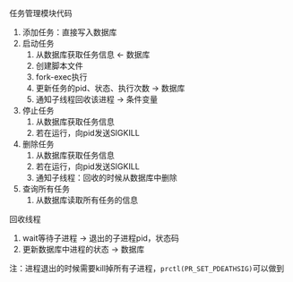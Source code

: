 
任务管理模块代码

1. 添加任务：直接写入数据库
2. 启动任务
   1. 从数据库获取任务信息 <- 数据库
   2. 创建脚本文件
   3. fork-exec执行
   4. 更新任务的pid、状态、执行次数 -> 数据库
   5. 通知子线程回收该进程 -> 条件变量
3. 停止任务
   1. 从数据库获取任务信息
   2. 若在运行，向pid发送SIGKILL
4. 删除任务
   1. 从数据库获取任务信息
   2. 若在运行，向pid发送SIGKILL
   3. 通知子线程：回收的时候从数据库中删除
5. 查询所有任务
   1. 从数据库读取所有任务的信息

回收线程
1. wait等待子进程 -> 退出的子进程pid，状态码
2. 更新数据库中进程的状态 -> 数据库

注：进程退出的时候需要kill掉所有子进程，`prctl(PR_SET_PDEATHSIG)`可以做到
